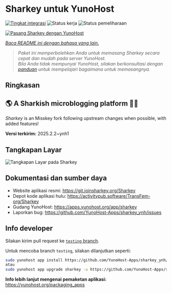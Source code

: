 <!--
N.B.: README ini dibuat secara otomatis oleh <https://github.com/YunoHost/apps/tree/master/tools/readme_generator>
Ini TIDAK boleh diedit dengan tangan.
-->

# Sharkey untuk YunoHost

[![Tingkat integrasi](https://apps.yunohost.org/badge/integration/sharkey)](https://ci-apps.yunohost.org/ci/apps/sharkey/)
![Status kerja](https://apps.yunohost.org/badge/state/sharkey)
![Status pemeliharaan](https://apps.yunohost.org/badge/maintained/sharkey)

[![Pasang Sharkey dengan YunoHost](https://install-app.yunohost.org/install-with-yunohost.svg)](https://install-app.yunohost.org/?app=sharkey)

*[Baca README ini dengan bahasa yang lain.](./ALL_README.md)*

> *Paket ini memperbolehkan Anda untuk memasang Sharkey secara cepat dan mudah pada server YunoHost.*  
> *Bila Anda tidak mempunyai YunoHost, silakan berkonsultasi dengan [panduan](https://yunohost.org/install) untuk mempelajari bagaimana untuk memasangnya.*

## Ringkasan

## 🌎 A Sharkish microblogging platform 🦈🚀 

_Sharkey_ is an Misskey fork following upstream changes when possible, with added features!


**Versi terkirim:** 2025.2.2~ynh1

## Tangkapan Layar

![Tangkapan Layar pada Sharkey](./doc/screenshots/screenshot-desktop.png)

## Dokumentasi dan sumber daya

- Website aplikasi resmi: <https://git.joinsharkey.org/Sharkey>
- Depot kode aplikasi hulu: <https://activitypub.software/TransFem-org/Sharkey>
- Gudang YunoHost: <https://apps.yunohost.org/app/sharkey>
- Laporkan bug: <https://github.com/YunoHost-Apps/sharkey_ynh/issues>

## Info developer

Silakan kirim pull request ke [`testing` branch](https://github.com/YunoHost-Apps/sharkey_ynh/tree/testing).

Untuk mencoba branch `testing`, silakan dilanjutkan seperti:

```bash
sudo yunohost app install https://github.com/YunoHost-Apps/sharkey_ynh/tree/testing --debug
atau
sudo yunohost app upgrade sharkey -u https://github.com/YunoHost-Apps/sharkey_ynh/tree/testing --debug
```

**Info lebih lanjut mengenai pemaketan aplikasi:** <https://yunohost.org/packaging_apps>

